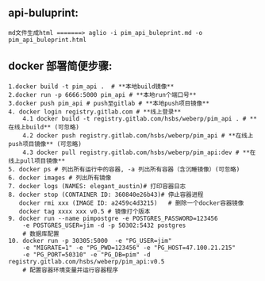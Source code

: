 ## api-buluprint:
    md文件生成html =======> aglio -i pim_api_buleprint.md -o pim_api_buleprint.html


## docker 部署简便步骤:
    1.docker build -t pim_api .  # **本地build镜像**
    2.docker run -p 6666:5000 pim_api # **本地run个端口号**
    3.docker push pim_api # push至gitlab # **本地push项目镜像**
    4. docker login registry.gitlab.com # **线上登录**
        4.1 docker build -t registry.gitlab.com/hsbs/weberp/pim_api . # **在线上build** (可忽略)
        4.2 docker push registry.gitlab.com/hsbs/weberp/pim_api # **在线上push项目镜像** (可忽略)
        4.3 docker pull registry.gitlab.com/hsbs/weberp/pim_api:dev # **在线上pull项目镜像**
    5. docker ps # 列出所有运行中的容器, -a 列出所有容器（含沉睡镜像）(可忽略)
    6. docker images # 列出所有镜像
    7. docker logs (NAMES: elegant_austin)# 打印容器日志
    8. docker stop (CONTAINER ID: 360840e26b43)# 停止容器进程
       docker rmi xxx (IMAGE ID: a2459c4d3215)   # 删除一个docker容器镜像
       docker tag xxxx xxx v0.5 # 镜像打个版本
    9. docker run --name pimpostgre -e POSTGRES_PASSWORD=123456
        -e POSTGRES_USER=jim -d -p 50302:5432 postgres
        # 数据库配置
    10. docker run -p 30305:5000  -e "PG_USER=jim"
        -e "MIGRATE=1" -e "PG_PWD=123456" -e "PG_HOST=47.100.21.215"
        -e "PG_PORT=50310" -e "PG_DB=pim" -d registry.gitlab.com/hsbs/weberp/pim_api:v0.5
        # 配置容器环境变量并运行容器程序